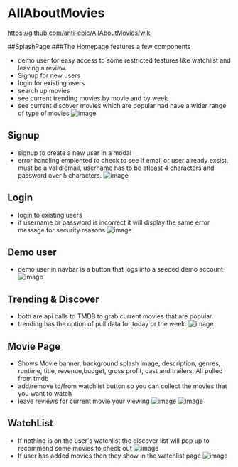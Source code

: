 # AllAboutMovies
https://github.com/anti-epic/AllAboutMovies/wiki



##SplashPage
###The Homepage features a few components
* demo user for easy access to some restricted features like watchlist and leaving a review.
* Signup for new users 
* login for existing users
* search up movies
* see current trending movies by movie and by week
* see current discover movies which are popular nad have a wider range of type of movies
![image](https://user-images.githubusercontent.com/110782272/222786537-d8deaea5-4455-47cb-9fd8-e8094f150b2c.png)





## Signup
* signup to create a new user in a modal
* error handling emplented to check to see if email or user already exsist, must be a valid email, username has to be atleast 4 characters and password over 5 characters.
![image](https://user-images.githubusercontent.com/110782272/222790121-40b9c022-ebe7-47a8-9bfa-4f60b582f01b.png)


## Login
* login to existing users
* if username or password is incorrect it will display the same error message for security reasons
![image](https://user-images.githubusercontent.com/110782272/222791331-a3f00d10-d079-4267-87ee-92f1f37271fb.png)

## Demo user
* demo user in navbar is a button that logs into a seeded demo account
![image](https://user-images.githubusercontent.com/110782272/222792682-6827649b-dead-4969-89d0-afe19b05d9f3.png)

## Trending & Discover
* both are api calls to TMDB to grab current movies that are popular.
* trending has the option of pull data for today or the week.
![image](https://user-images.githubusercontent.com/110782272/222797137-9993dedd-97b3-4f21-9838-d0985ddf5e4e.png)

## Movie Page
* Shows Movie banner, background splash image, description, genres, runtime, title, revenue,budget, gross profit, cast and trailers. All pulled from tmdb
* add/remove to/from watchlist button so you can collect the movies that you want to watch
* leave reviews for current movie your viewing
![image](https://user-images.githubusercontent.com/110782272/222797081-13dff4a4-4828-4e43-acc8-398f55ea6588.png)
![image](https://user-images.githubusercontent.com/110782272/222797787-d6f5d664-6309-4e58-8c9b-1f300170eafe.png)

## WatchList 
* If nothing is on the user's watchlist the discover list will pop up to recommend some movies to check out
![image](https://user-images.githubusercontent.com/110782272/222798204-95c2c480-31a2-4e6c-bb35-630e951736ff.png)
* If user has added movies then they show in the watchlist page
![image](https://user-images.githubusercontent.com/110782272/222798892-9f138dc6-f1f9-4916-98d2-d9601745ef1c.png)


